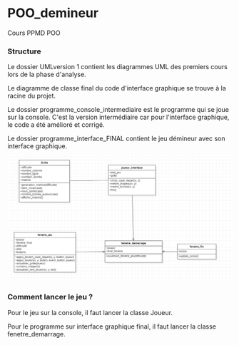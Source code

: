 # POO_demineur
Cours PPMD POO 

### Structure

Le dossier UMLversion 1 contient les diagrammes UML des premiers cours lors de la phase d'analyse.

Le diagramme de classe final du code d'interface graphique se trouve à la racine du projet.

Le dossier programme_console_intermediaire est le programme qui se joue sur la console. C'est la version intermédiaire car pour l'interface graphique, le code a été amélioré et corrigé.

Le dossier programme_interface_FINAL contient le jeu démineur avec son interface graphique.

![Diagramme de classe final](diagramme_de_classe_final.png)

### Comment lancer le jeu ?

Pour le jeu sur la console, il faut lancer la classe Joueur.

Pour le programme sur interface graphique final, il faut lancer la classe fenetre_demarrage.
